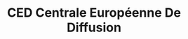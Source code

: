 ---
title: "CED Centrale Européenne De Diffusion"
url: /aubervilliers/ced-centrale-europeenne-de-diffusion/
shop: sports
---